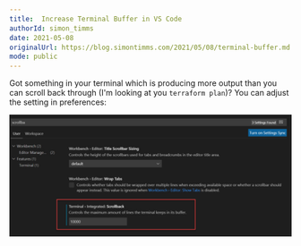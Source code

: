```yaml
---
title:  Increase Terminal Buffer in VS Code
authorId: simon_timms
date: 2021-05-08
originalUrl: https://blog.simontimms.com/2021/05/08/terminal-buffer.md
mode: public
---
```




Got something in your terminal which is producing more output than you can scroll back through (I'm looking at you `terraform plan`)? You can adjust the setting in preferences:

![](/images/2021-04-29-terminal-buffer.md/2021-04-29-15-04-52.png)